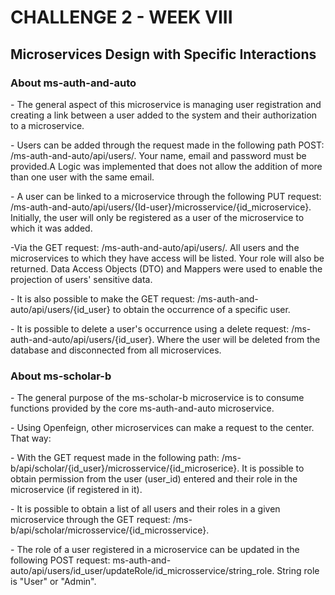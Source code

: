 <h1>CHALLENGE 2 - WEEK VIII</h1>
<h2>Microservices Design with Specific Interactions</h2>

<p>
  <h3>About ms-auth-and-auto</h3>
    <p>- The general aspect of this microservice is managing user registration and creating a link between a user added to the system and their authorization to a microservice.</p>
    <p>- Users can be added through the request made in the following path POST: /ms-auth-and-auto/api/users/. Your name, email and password must be provided.A Logic was implemented that does not allow the           addition of more than one user with the same email.</p>
    <p>- A user can be linked to a microservice through the following PUT request: /ms-auth-and-auto/api/users/{Id-user}/microsservice/{id_microservice}. Initially, the user will only be registered as a user         of the microservice to which it was added.</p>
    <p>-Via the GET request: /ms-auth-and-auto/api/users/. All users and the microservices to which they have access will be listed. Your role will also be returned. Data Access Objects (DTO) and Mappers           were used to enable the projection of users' sensitive data.</p>
    <p>- It is also possible to make the GET request: /ms-auth-and-auto/api/users/{id_user} to obtain the occurrence of a specific user.</p>
    <p>- It is possible to delete a user's occurrence using a delete request: /ms-auth-and-auto/api/users/{id_user}. Where the user will be deleted from the database and disconnected from all microservices.</p>

</p>

<p>
  <h3>About ms-scholar-b</h3>
  <p>- The general purpose of the ms-scholar-b microservice is to consume functions provided by the core ms-auth-and-auto microservice.</p>
  <p>- Using Openfeign, other microservices can make a request to the center. That way:</p>
  <p>- With the GET request made in the following path: /ms-b/api/scholar/{id_user}/microsservice/{id_microserice}. It is possible to obtain permission from the user (user_id) entered and their role in the       microservice (if registered in it).</p>
  <p>- It is possible to obtain a list of all users and their roles in a given microservice through the GET request: /ms-b/api/scholar/microsservice/{id_microsservice}.</p>
  <p>- The role of a user registered in a microservice can be updated in the following POST request: ms-auth-and-auto/api/users/id_user/updateRole/id_microsservice/string_role. String role is "User" or "Admin".</p>

</p>
